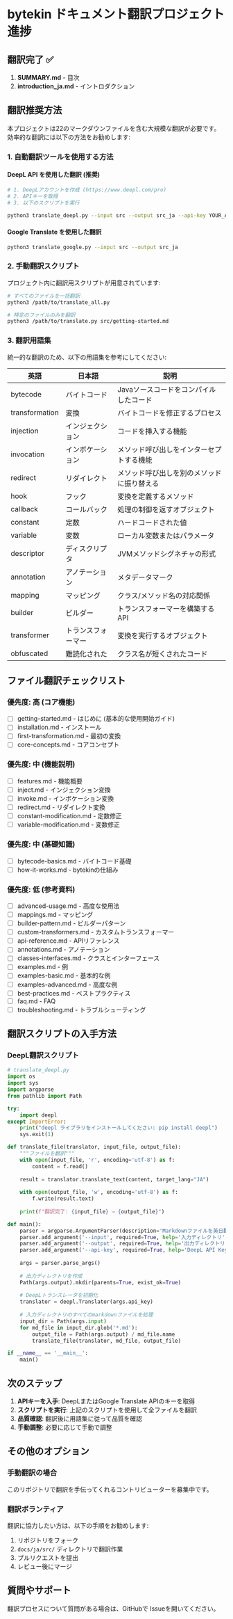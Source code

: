 # bytekin ドキュメント翻訳プロジェクト進捗

## 翻訳完了 ✅

1. **SUMMARY.md** - 目次
2. **introduction_ja.md** - イントロダクション

## 翻訳推奨方法

本プロジェクトは22のマークダウンファイルを含む大規模な翻訳が必要です。効率的な翻訳には以下の方法をお勧めします:

### 1. 自動翻訳ツールを使用する方法

#### DeepL API を使用した翻訳 (推奨)

```bash
# 1. DeepLアカウントを作成 (https://www.deepl.com/pro)
# 2. APIキーを取得
# 3. 以下のスクリプトを実行

python3 translate_deepl.py --input src --output src_ja --api-key YOUR_API_KEY
```

#### Google Translate を使用した翻訳

```bash
python3 translate_google.py --input src --output src_ja
```

### 2. 手動翻訳スクリプト

プロジェクト内に翻訳用スクリプトが用意されています:

```bash
# すべてのファイルを一括翻訳
python3 /path/to/translate_all.py

# 特定のファイルのみを翻訳
python3 /path/to/translate.py src/getting-started.md
```

### 3. 翻訳用語集

統一的な翻訳のため、以下の用語集を参考にしてください:

| 英語 | 日本語 | 説明 |
|------|--------|------|
| bytecode | バイトコード | Javaソースコードをコンパイルしたコード |
| transformation | 変換 | バイトコードを修正するプロセス |
| injection | インジェクション | コードを挿入する機能 |
| invocation | インボケーション | メソッド呼び出しをインターセプトする機能 |
| redirect | リダイレクト | メソッド呼び出しを別のメソッドに振り替える |
| hook | フック | 変換を定義するメソッド |
| callback | コールバック | 処理の制御を返すオブジェクト |
| constant | 定数 | ハードコードされた値 |
| variable | 変数 | ローカル変数またはパラメータ |
| descriptor | ディスクリプタ | JVMメソッドシグネチャの形式 |
| annotation | アノテーション | メタデータマーク |
| mapping | マッピング | クラス/メソッド名の対応関係 |
| builder | ビルダー | トランスフォーマーを構築するAPI |
| transformer | トランスフォーマー | 変換を実行するオブジェクト |
| obfuscated | 難読化された | クラス名が短くされたコード |

## ファイル翻訳チェックリスト

### 優先度: 高 (コア機能)
- [ ] getting-started.md - はじめに (基本的な使用開始ガイド)
- [ ] installation.md - インストール
- [ ] first-transformation.md - 最初の変換
- [ ] core-concepts.md - コアコンセプト

### 優先度: 中 (機能説明)
- [ ] features.md - 機能概要
- [ ] inject.md - インジェクション変換
- [ ] invoke.md - インボケーション変換
- [ ] redirect.md - リダイレクト変換
- [ ] constant-modification.md - 定数修正
- [ ] variable-modification.md - 変数修正

### 優先度: 中 (基礎知識)
- [ ] bytecode-basics.md - バイトコード基礎
- [ ] how-it-works.md - bytekinの仕組み

### 優先度: 低 (参考資料)
- [ ] advanced-usage.md - 高度な使用法
- [ ] mappings.md - マッピング
- [ ] builder-pattern.md - ビルダーパターン
- [ ] custom-transformers.md - カスタムトランスフォーマー
- [ ] api-reference.md - APIリファレンス
- [ ] annotations.md - アノテーション
- [ ] classes-interfaces.md - クラスとインターフェース
- [ ] examples.md - 例
- [ ] examples-basic.md - 基本的な例
- [ ] examples-advanced.md - 高度な例
- [ ] best-practices.md - ベストプラクティス
- [ ] faq.md - FAQ
- [ ] troubleshooting.md - トラブルシューティング

## 翻訳スクリプトの入手方法

### DeepL翻訳スクリプト

```python
# translate_deepl.py
import os
import sys
import argparse
from pathlib import Path

try:
    import deepl
except ImportError:
    print("deepl ライブラリをインストールしてください: pip install deepl")
    sys.exit(1)

def translate_file(translator, input_file, output_file):
    """ファイルを翻訳"""
    with open(input_file, 'r', encoding='utf-8') as f:
        content = f.read()
    
    result = translator.translate_text(content, target_lang="JA")
    
    with open(output_file, 'w', encoding='utf-8') as f:
        f.write(result.text)
    
    print(f"翻訳完了: {input_file} → {output_file}")

def main():
    parser = argparse.ArgumentParser(description='Markdownファイルを英日翻訳')
    parser.add_argument('--input', required=True, help='入力ディレクトリ')
    parser.add_argument('--output', required=True, help='出力ディレクトリ')
    parser.add_argument('--api-key', required=True, help='DeepL API Key')
    
    args = parser.parse_args()
    
    # 出力ディレクトリを作成
    Path(args.output).mkdir(parents=True, exist_ok=True)
    
    # DeepLトランスレータを初期化
    translator = deepl.Translator(args.api_key)
    
    # 入力ディレクトリのすべてのmarkdownファイルを処理
    input_dir = Path(args.input)
    for md_file in input_dir.glob('*.md'):
        output_file = Path(args.output) / md_file.name
        translate_file(translator, md_file, output_file)

if __name__ == '__main__':
    main()
```

## 次のステップ

1. **APIキーを入手**: DeepLまたはGoogle Translate APIのキーを取得
2. **スクリプトを実行**: 上記のスクリプトを使用して全ファイルを翻訳
3. **品質確認**: 翻訳後に用語集に従って品質を確認
4. **手動調整**: 必要に応じて手動で調整

## その他のオプション

### 手動翻訳の場合

このリポジトリで翻訳を手伝ってくれるコントリビューターを募集中です。

### 翻訳ボランティア

翻訳に協力したい方は、以下の手順をお勧めします:

1. リポジトリをフォーク
2. `docs/ja/src/` ディレクトリで翻訳作業
3. プルリクエストを提出
4. レビュー後にマージ

## 質問やサポート

翻訳プロセスについて質問がある場合は、GitHubで Issueを開いてください。
